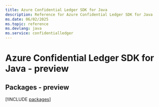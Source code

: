 ```yaml
---
title: Azure Confidential Ledger SDK for Java
description: Reference for Azure Confidential Ledger SDK for Java
ms.date: 06/02/2025
ms.topic: reference
ms.devlang: java
ms.service: confidentialledger
---
```

# Azure Confidential Ledger SDK for Java - preview
## Packages - preview
[!INCLUDE [packages](confidential-ledger-index.md)]